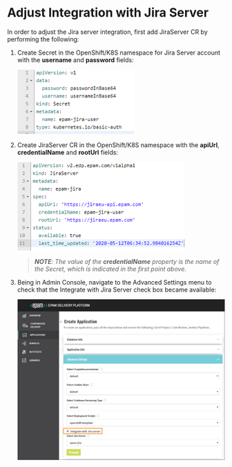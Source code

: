 # Adjust Integration with Jira Server

In order to adjust the Jira server integration, first add JiraServer CR by performing the following:

1. Create Secret in the OpenShift/K8S namespace for Jira Server account with the **username** and **password** fields:

    ![jira-server-secret](../readme-resource/add-jira-server-secret.png "jira-server-secret")
 
2. Create JiraServer CR in the OpenShift/K8S namespace with the **apiUrl**, **credentialName** and **rootUrl** fields:

    ![jira-server](../readme-resource/jira-server.png "jira-server")
    
    >_**NOTE**: The value of the **credentialName** property is the name of the Secret, which is indicated in the first point above._
                                                                                                                                                                                                    
3. Being in Admin Console, navigate to the Advanced Settings menu to check that the Integrate with Jira Server check box became available:  

    ![jira-server-integration](../readme-resource/jira_integration_ac.png "jira-server-integration")

